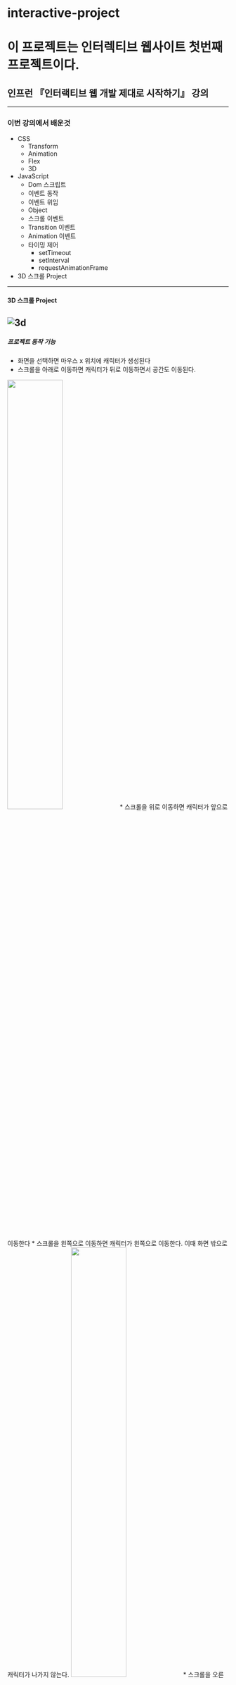 # interactive-project
# 이 프로젝트는 인터렉티브 웹사이트 첫번째 프로젝트이다.
## 인프런 『인터랙티브 웹 개발 제대로 시작하기』 강의
------------
### 이번 강의에서 배운것
+ CSS 
  + Transform
  + Animation
  + Flex
  + 3D
+ JavaScript
  + Dom 스크립트
  + 이벤트 동작
  + 이벤트 위임
  + Object
  + 스크롤 이벤트
  + Transition 이벤트
  + Animation 이벤트
  + 타이밍 제어
    + setTimeout
    + setInterval
    + requestAnimationFrame
+ 3D 스크롤 Project
------------
#### 3D 스크롤 Project
![3d](https://user-images.githubusercontent.com/57143818/111492490-0edf2200-8780-11eb-8287-f7589f56f02c.png)
------------
##### 프로젝트 동작 기능
* 화면을 선택하면 마우스 x 위치에 캐릭터가 생성된다
* 스크롤을 아래로 이동하면 캐릭터가 뒤로 이동하면서 공간도 이동된다.
<img src="https://user-images.githubusercontent.com/57143818/111493628-17842800-8781-11eb-8410-c7ef98372b90.png" width="50%">
* 스크롤을 위로 이동하면 캐릭터가 앞으로 이동한다
* 스크롤을 왼쪽으로 이동하면 캐릭터가 왼쪽으로 이동한다. 이때 화면 밖으로 캐릭터가 나가지 않는다.
<img src="https://user-images.githubusercontent.com/57143818/111493632-18b55500-8781-11eb-8121-1586fe71b544.png" width="50%">
* 스크롤을 오른쪽으로 이동하면 캐릭터가 오른쪽으로 이동한다. 이때 화면 밖으로 캐릭터가 나가지 않는다.
<img src="https://user-images.githubusercontent.com/57143818/111493634-18b55500-8781-11eb-95c3-4b26a103926c.png" width="50%">
* 마우스 위치에 따라 보는 시점이 달라진다.
* 스크롤에 따라 웹사이트 상단 검정색 bar에 파란색으로 채워진다.
* 우측 상단에 다른 캐릭터를 선택하면 웹사이트 디자인이 모두 변경된다.
![3d_2](https://user-images.githubusercontent.com/57143818/111494402-c58fd200-8781-11eb-903c-3475ce7aa71f.png)



